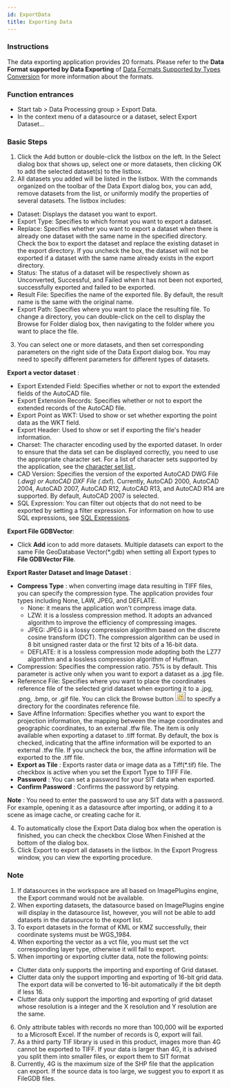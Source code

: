 ```yaml
---
id: ExportData
title: Exporting Data
---
```

### Instructions

The data exporting application provides 20 formats. Please refer to the **Data Format supported by Data Exporting** of [Data Formats Supported by Types Conversion](GeoFormates) for more information about the formats.

### Function entrances

* Start tab > Data Processing group > Export Data.
* In the context menu of a datasource or a dataset, select Export Dataset...

### Basic Steps

1. Click the Add button or double-click the listbox on the left. In the Select dialog box that shows up, select one or more datasets, then clicking OK to add the selected dataset(s) to the listbox.
2. All datasets you added will be listed in the listbox. With the commands organized on the toolbar of the Data Export dialog box, you can add, remove datasets from the list, or uniformly modify the properties of several datasets. The listbox includes: 
* Dataset: Displays the dataset you want to export.
* Export Type: Specifies to which format you want to export a dataset.
* Replace: Specifies whether you want to export a dataset when there is already one dataset with the same name in the specified directory. Check the box to export the dataset and replace the existing dataset in the export directory. If you uncheck the box, the dataset will not be exported if a dataset with the same name already exists in the export directory. 
* Status: The status of a dataset will be respectively shown as Unconverted, Successful, and Failed when it has not been not exported, successfully exported and failed to be exported. 
* Result File: Specifies the name of the exported file. By default, the result name is the same with the original name. 
* Export Path: Specifies where you want to place the resulting file. To change a directory, you can double-click on the cell to display the Browse for Folder dialog box, then navigating to the folder where you want to place the file. 
3. You can select one or more datasets, and then set corresponding parameters on the right side of the Data Export dialog box. You may need to specify different parameters for different types of datasets.

**Export a vector dataset** :

* Export Extended Field: Specifies whether or not to export the extended fields of the AutoCAD file. 
* Export Extension Records: Specifies whether or not to export the extended records of the AutoCAD file.
* Export Point as WKT: Used to show or set whether exporting the point data as the WKT field.
* Export Header: Used to show or set if exporting the file's header information.
* Charset: The character encoding used by the exported dataset. In order to ensure that the data set can be displayed correctly, you need to use the appropriate character set. For a list of character sets supported by the application, see the [ character set list ](../DataManagement/Charset).
* CAD Version: Specifies the version of the exported AutoCAD DWG File (*.dwg) or AutoCAD DXF File (*.dxf). Currently, AutoCAD 2000, AutoCAD 2004, AutoCAD 2007, AutoCAD R12, AutoCAD R13, and AutoCAD R14 are supported. By default, AutoCAD 2007 is selected.
* SQL Expression: You can filter out objects that do not need to be exported by setting a filter expression. For information on how to use SQL expressions, see [ SQL Expressions](../../Query/SQLDia).

**Export File GDBVector**:

* Click **Add** icon to add more datasets. Multiple datasets can export to the same File GeoDatabase Vector(*.gdb) when setting all Export types to **File GDBVector File**. 

**Export Raster Dataset and Image Dataset** :

* **Compress Type** : when converting image data resulting in TIFF files, you can specify the compression type. The application provides four types including None, LAW, JPEG, and DEFLATE. 
  * None: it means the application won't compress image data.
  * LZW: it is a lossless compression method. It adopts an advanced algorithm to improve the efficiency of compressing images.
  * JPEG: JPEG is a lossy compression algorithm based on the discrete cosine transform (DCT). The compression algorithm can be used in 8 bit unsigned raster data or the first 12 bits of a 16-bit data. 
  * DEFLATE: it is a lossless compression mode adopting both the LZ77 algorithm and a lossless compression algorithm of Huffman. 
* Compression: Specifies the compression ratio. 75% is by default. This parameter is active only when you want to export a dataset as a .jpg file. 
* Reference File: Specifies where you want to place the coordinates reference file of the selected grid dataset when exporting it to a .jpg, .png, .bmp, or .gif file. You can click the Browse button ![](img/OpenPrjFile.png) to specify a directory for the coordinates reference file.
* Save Affine Information: Specifies whether you want to export the projection information, the mapping between the image coordinates and geographic coordinates, to an external .tfw file. The item is only available when exporting a dataset to .tiff format. By default, the box is checked, indicating that the affine information will be exported to an external .tfw file. If you uncheck the box, the affine information will be exported to the .tiff file.
* **Export as Tile** : Exports raster data or image data as a Tiff(*.tif) file. The checkbox is active when you set the Export Type to TIFF File.
* **Password** : You can set a password for your SIT data when exported.
* **Confirm Password** : Confirms the password by retyping. 

**Note** : You need to enter the password to use any SIT data with a password. For example, opening it as a datasource after importing, or adding it to a scene as image cache, or creating cache for it.

4. To automatically close the Export Data dialog box when the operation is finished, you can check the checkbox Close When Finished at the bottom of the dialog box.
5. Click Export to export all datasets in the listbox. In the Export Progress window, you can view the exporting procedure.

### Note

1. If datasources in the workspace are all based on ImagePlugins engine, the Export command would not be available.
2. When exporting datasets, the datasource based on ImagePlugins engine will display in the datasource list, however, you will not be able to add datasets in the datasource to the export list.
3. To export datasets in the format of KML or KMZ successfully, their coordinate systems must be WGS_1984.
4. When exporting the vector as a vct file, you must set the vct corresponding layer type, otherwise it will fail to export.
5. When importing or exporting clutter data, note the following points: 
* Clutter data only supports the importing and exporting of Grid dataset.
* Clutter data only the support importing and exporting of 16-bit grid data. The export data will be converted to 16-bit automatically if the bit depth if less 16.
* Clutter data only support the importing and exporting of grid dataset whose resolution is a integer and the X resolution and Y resolution are the same.
6. Only attribute tables with records no more than 100,000 will be exported to a Microsoft Excel. If the number of records is 0, export will fail. 
7. As a third party TIF library is used in this product, images more than 4G cannot be exported to TIFF. If your data is larger than 4G, it is advised you split them into smaller files, or export them to SIT format
8. Currently, 4G is the maximum size of the SHP file that the application can export. If the source data is too large, we suggest you to export it as FileGDB files. 
